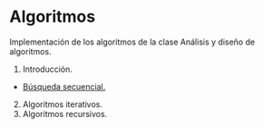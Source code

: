 # Algoritmos

Implementación de los algoritmos de la clase Análisis y diseño de algoritmos.

1. Introducción.
- [Búsqueda secuencial.](src/main/java/org/examples/t1_intro/Ej01_BusqedaLineal.java)
2. Algoritmos iterativos.
3. Algoritmos recursivos.
 
